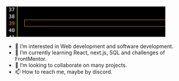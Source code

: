![Hello](hello.gif)

- 👀 I’m interested in Web development and software development.
- 🌱 I’m currently learning React, next.js, SQL and challenges of FrontMentor.
- 💞️ I’m looking to collaborate on many projects.
- 📫 How to reach me, maybe by discord.

<!---
AlceaXich/AlceaXich is a ✨ special ✨ repository because its `README.md` (this file) appears on your GitHub profile.
You can click the Preview link to take a look at your changes.
--->
